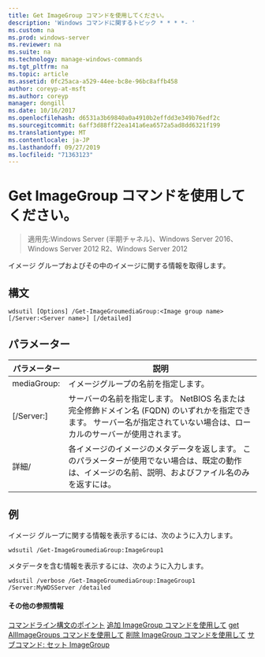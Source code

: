 ```yaml
---
title: Get ImageGroup コマンドを使用してください。
description: 'Windows コマンドに関するトピック * * * *- '
ms.custom: na
ms.prod: windows-server
ms.reviewer: na
ms.suite: na
ms.technology: manage-windows-commands
ms.tgt_pltfrm: na
ms.topic: article
ms.assetid: 0fc25aca-a529-44ee-bc8e-96bc8affb458
author: coreyp-at-msft
ms.author: coreyp
manager: dongill
ms.date: 10/16/2017
ms.openlocfilehash: d6531a3b69840a0a4910b2effdd3e349b76edf2c
ms.sourcegitcommit: 6aff3d88ff22ea141a6ea6572a5ad8dd6321f199
ms.translationtype: MT
ms.contentlocale: ja-JP
ms.lasthandoff: 09/27/2019
ms.locfileid: "71363123"
---
```

# <a name="using-the-get-imagegroup-command"></a>Get ImageGroup コマンドを使用してください。

>適用先:Windows Server (半期チャネル)、Windows Server 2016、Windows Server 2012 R2、Windows Server 2012

イメージ グループおよびその中のイメージに関する情報を取得します。
## <a name="syntax"></a>構文
```
wdsutil [Options] /Get-ImageGroumediaGroup:<Image group name> [/Server:<Server name>] [/detailed]
```
## <a name="parameters"></a>パラメーター
|パラメーター|説明|
|-------|--------|
mediaGroup: <Image group name>|イメージグループの名前を指定します。|
|[/Server:<Server name>]|サーバーの名前を指定します。 NetBIOS 名または完全修飾ドメイン名 (FQDN) のいずれかを指定できます。 サーバー名が指定されていない場合は、ローカルのサーバーが使用されます。|
|詳細/|各イメージのイメージのメタデータを返します。 このパラメーターが使用でない場合は、既定の動作は、イメージの名前、説明、およびファイル名のみを返すには。|
## <a name="BKMK_examples"></a>例
イメージ グループに関する情報を表示するには、次のように入力します。
```
wdsutil /Get-ImageGroumediaGroup:ImageGroup1
```
メタデータを含む情報を表示するには、次のように入力します。
```
wdsutil /verbose /Get-ImageGroumediaGroup:ImageGroup1 /Server:MyWDSServer /detailed
```
#### <a name="additional-references"></a>その他の参照情報
[コマンドライン構文のポイント](command-line-syntax-key.md)
[追加 ImageGroup コマンドを使用して](using-the-add-imagegroup-command.md)
[get AllImageGroups コマンドを使用して](using-the-get-allimagegroups-command.md)
[削除 ImageGroup コマンドを使用して](using-the-remove-imagegroup-command.md)
[サブコマンド: セット ImageGroup](subcommand-set-imagegroup.md)
